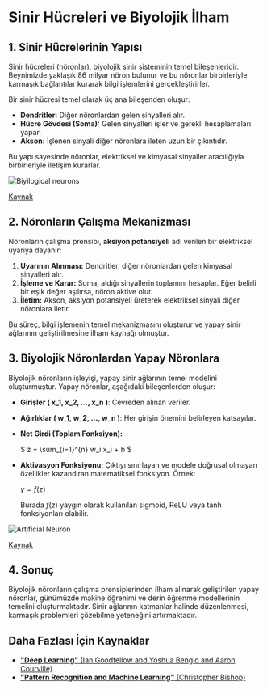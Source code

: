 # Sinir Hücreleri ve Biyolojik İlham

## 1. Sinir Hücrelerinin Yapısı

Sinir hücreleri (nöronlar), biyolojik sinir sisteminin temel bileşenleridir. Beynimizde yaklaşık 86 milyar nöron bulunur ve bu nöronlar birbirleriyle karmaşık bağlantılar kurarak bilgi işlemlerini gerçekleştirirler.

Bir sinir hücresi temel olarak üç ana bileşenden oluşur:

- **Dendritler:** Diğer nöronlardan gelen sinyalleri alır.
- **Hücre Gövdesi (Soma):** Gelen sinyalleri işler ve gerekli hesaplamaları yapar.
- **Akson:** İşlenen sinyali diğer nöronlara ileten uzun bir çıkıntıdır.

Bu yapı sayesinde nöronlar, elektriksel ve kimyasal sinyaller aracılığıyla birbirleriyle iletişim kurarlar.

![Biyilogical neurons](https://miro.medium.com/v2/resize:fit:1400/1*K1ee1SzB0lxjIIo7CGI7LQ.png) 

[Kaynak](https://miro.medium.com/v2/resize:fit:1400/1*K1ee1SzB0lxjIIo7CGI7LQ.png)

## 2. Nöronların Çalışma Mekanizması

Nöronların çalışma prensibi, **aksiyon potansiyeli** adı verilen bir elektriksel uyarıya dayanır:

1. **Uyarının Alınması:** Dendritler, diğer nöronlardan gelen kimyasal sinyalleri alır.
2. **İşleme ve Karar:** Soma, aldığı sinyallerin toplamını hesaplar. Eğer belirli bir eşik değer aşılırsa, nöron aktive olur.
3. **İletim:** Akson, aksiyon potansiyeli üreterek elektriksel sinyali diğer nöronlara iletir.

Bu süreç, bilgi işlemenin temel mekanizmasını oluşturur ve yapay sinir ağlarının geliştirilmesine ilham kaynağı olmuştur.

## 3. Biyolojik Nöronlardan Yapay Nöronlara

Biyolojik nöronların işleyişi, yapay sinir ağlarının temel modelini oluşturmuştur. Yapay nöronlar, aşağıdaki bileşenlerden oluşur:


- **Girişler \( x_1, x_2, ..., x_n \)**: Çevreden alınan veriler.
- **Ağırlıklar \( w_1, w_2, ..., w_n \)**: Her girişin önemini belirleyen katsayılar.
- **Net Girdi (Toplam Fonksiyon):**

  $`
  z = \sum_{i=1}^{n} w_i x_i + b
  `$
- **Aktivasyon Fonksiyonu:** Çıktıyı sınırlayan ve modele doğrusal olmayan özellikler kazandıran matematiksel fonksiyon. Örnek:

  $`
  y = f(z)
  `$

  Burada $f(z)$ yaygın olarak kullanılan sigmoid, ReLU veya tanh fonksiyonları olabilir.

![Artificial Neuron](https://upload.wikimedia.org/wikipedia/commons/c/c6/Artificial_neuron_structure.svg)

[Kaynak](https://upload.wikimedia.org/wikipedia/commons/c/c6/Artificial_neuron_structure.svg)

## 4. Sonuç

Biyolojik nöronların çalışma prensiplerinden ilham alınarak geliştirilen yapay nöronlar, günümüzde makine öğrenimi ve derin öğrenme modellerinin temelini oluşturmaktadır. Sinir ağlarının katmanlar halinde düzenlenmesi, karmaşık problemleri çözebilme yeteneğini artırmaktadır.

## Daha Fazlası İçin Kaynaklar
- [**"Deep Learning"** (Ian Goodfellow and Yoshua Bengio and Aaron Courville)](https://www.deeplearningbook.org/)
- [**"Pattern Recognition and Machine Learning"** (Christopher Bishop)](https://www.microsoft.com/en-us/research/uploads/prod/2006/01/Bishop-Pattern-Recognition-and-Machine-Learning-2006.pdf)